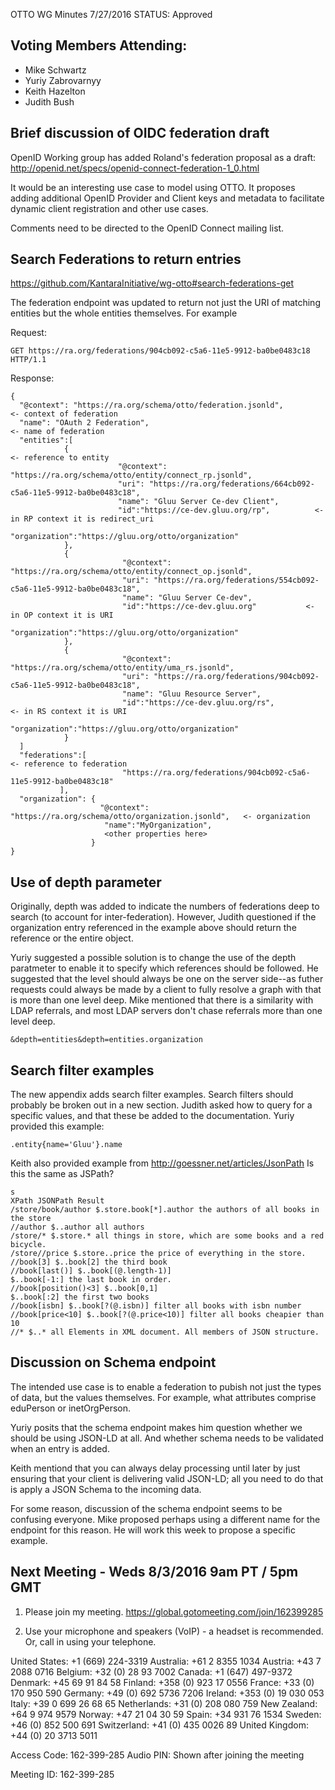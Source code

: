OTTO WG Minutes 7/27/2016
STATUS: Approved

## Voting Members Attending:
 - Mike Schwartz
 - Yuriy Zabrovarnyy
 - Keith Hazelton
 - Judith Bush

## Brief discussion of OIDC federation draft

OpenID Working group has added Roland's federation proposal as a draft:
  http://openid.net/specs/openid-connect-federation-1_0.html

It would be an interesting use case to model using OTTO. It proposes adding
additional OpenID Provider and Client keys and metadata to facilitate 
dynamic client registration and other use cases. 

Comments need to be directed to the OpenID Connect mailing list.

## Search Federations to return entries

https://github.com/KantaraInitiative/wg-otto#search-federations-get

The federation endpoint was updated to return not just the URI
of matching entities but the whole entities themselves. For example

Request:

```
GET https://ra.org/federations/904cb092-c5a6-11e5-9912-ba0be0483c18 HTTP/1.1
```

Response:

```
{
  "@context": "https://ra.org/schema/otto/federation.jsonld",                      <- context of federation
  "name": "OAuth 2 Federation",                                                    <- name of federation
  "entities":[
            {                                                                      <- reference to entity
                        "@context": "https://ra.org/schema/otto/entity/connect_rp.jsonld",
                        "uri": "https://ra.org/federations/664cb092-c5a6-11e5-9912-ba0be0483c18",
                        "name": "Gluu Server Ce-dev Client",
                        "id":"https://ce-dev.gluu.org/rp",          <- in RP context it is redirect_uri
                        "organization":"https://gluu.org/otto/organization"
            },
            {
                         "@context": "https://ra.org/schema/otto/entity/connect_op.jsonld",
                         "uri": "https://ra.org/federations/554cb092-c5a6-11e5-9912-ba0be0483c18",
                         "name": "Gluu Server Ce-dev",
                         "id":"https://ce-dev.gluu.org"           <- in OP context it is URI
                         "organization":"https://gluu.org/otto/organization"
            },
            {
                         "@context": "https://ra.org/schema/otto/entity/uma_rs.jsonld",
                         "uri": "https://ra.org/federations/904cb092-c5a6-11e5-9912-ba0be0483c18",
                         "name": "Gluu Resource Server",
                         "id":"https://ce-dev.gluu.org/rs",          <- in RS context it is URI
                         "organization":"https://gluu.org/otto/organization"
            }
  ]
  "federations":[                                                                  <- reference to federation
                         "https://ra.org/federations/904cb092-c5a6-11e5-9912-ba0be0483c18"
           ],
  "organization": {
                    "@context": "https://ra.org/schema/otto/organization.jsonld",   <- organization
                     "name":"MyOrganization",
                     <other properties here>
                  }
}

```

## Use of depth parameter 

Originally, depth was added to indicate the numbers of federations 
deep to search (to account for inter-federation). However, Judith questioned
if the organization entry referenced in the example above should return
the reference or the entire object.

Yuriy suggested a possible solution is to change the use of the depth paratmeter
to enable it to specify which references should be followed. He suggested
that the level should always be one on the server side--as futher requests 
could always be made by a client to fully resolve a graph with that is more 
than one level deep. Mike mentioned that there is a similarity with LDAP
referrals, and most LDAP servers don't chase referrals more than one level 
deep.

```
&depth=entities&depth=entities.organization
```

## Search filter examples

The new appendix adds search filter examples. Search filters should probably be
broken out in a new section. Judith asked how to query for a specific values, and 
that these be added to the documentation. Yuriy provided this example:

```
.entity{name='Gluu'}.name
```

Keith also provided example from http://goessner.net/articles/JsonPath
Is this the same as JSPath? 

```
s
XPath JSONPath Result
/store/book/author $.store.book[*].author the authors of all books in the store
//author $..author all authors
/store/* $.store.* all things in store, which are some books and a red bicycle.
/store//price $.store..price the price of everything in the store.
//book[3] $..book[2] the third book
//book[last()] $..book[(@.length-1)]
$..book[-1:] the last book in order.
//book[position()<3] $..book[0,1]
$..book[:2] the first two books
//book[isbn] $..book[?(@.isbn)] filter all books with isbn number
//book[price<10] $..book[?(@.price<10)] filter all books cheapier than 10
//* $..* all Elements in XML document. All members of JSON structure.

```


## Discussion on Schema endpoint

The intended use case is to enable a federation to 
pubish not just the types of data, but the values themselves. For 
example, what attributes comprise eduPerson or inetOrgPerson.

Yuriy posits that the schema endpoint makes him question whether we should
be using JSON-LD at all. And whether schema needs to be validated when
an entry is added. 

Keith mentiond that you can always delay processing until later by just ensuring 
that your client is delivering valid JSON-LD; all you need to do that is apply 
a JSON Schema to the incoming data.

For some reason, discussion of the schema endpoint seems to be confusing 
everyone. Mike proposed perhaps using a different name for the endpoint
for this reason. He will work this week to propose a specific example.

## Next Meeting - Weds 8/3/2016 9am PT / 5pm GMT

1.  Please join my meeting.
https://global.gotomeeting.com/join/162399285

2.  Use your microphone and speakers (VoIP) - a headset is recommended.  Or, call in using your telephone.

United States: +1 (669) 224-3319
Australia: +61 2 8355 1034
Austria: +43 7 2088 0716
Belgium: +32 (0) 28 93 7002
Canada: +1 (647) 497-9372
Denmark: +45 69 91 84 58
Finland: +358 (0) 923 17 0556
France: +33 (0) 170 950 590
Germany: +49 (0) 692 5736 7206
Ireland: +353 (0) 19 030 053
Italy: +39 0 699 26 68 65
Netherlands: +31 (0) 208 080 759
New Zealand: +64 9 974 9579
Norway: +47 21 04 30 59
Spain: +34 931 76 1534
Sweden: +46 (0) 852 500 691
Switzerland: +41 (0) 435 0026 89
United Kingdom: +44 (0) 20 3713 5011

Access Code: 162-399-285
Audio PIN: Shown after joining the meeting

Meeting ID: 162-399-285

